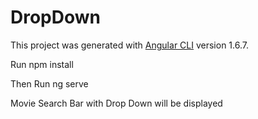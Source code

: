 # DropDown

This project was generated with [Angular CLI](https://github.com/angular/angular-cli) version 1.6.7.


Run npm install

Then Run ng serve

Movie Search Bar with Drop Down will be displayed

